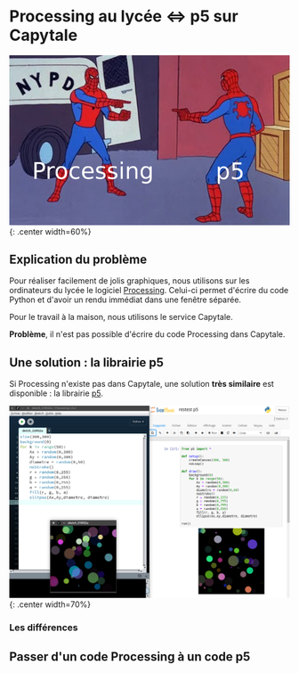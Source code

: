 # Processing au lycée ⇔ p5 sur Capytale

![image](data/meme_p5.png){: .center width=60%}

## Explication du problème
Pour réaliser facilement de jolis graphiques, nous utilisons sur les ordinateurs du lycée le logiciel [Processing](../4_Processing/cours).
Celui-ci permet d'écrire du code Python et d'avoir un rendu immédiat dans une fenêtre séparée.

Pour le travail à la maison, nous utilisons le service Capytale. 

**Problème**, il n'est pas possible d'écrire du code Processing dans Capytale.

## Une solution : la librairie p5
Si Processing n'existe pas dans Capytale, une solution **très similaire** est disponible : la librairie [p5](https://p5.readthedocs.io/).

![image](data/leftright.png){: .center width=70%}

### Les différences




## Passer d'un code Processing à un code p5


